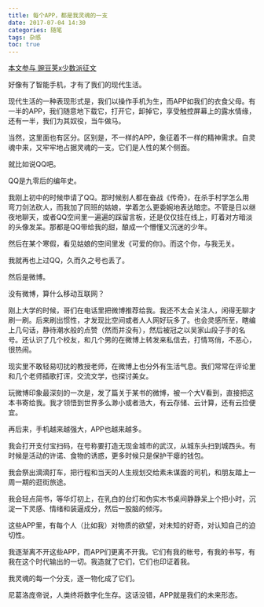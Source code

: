```yaml
---
title: 每个APP，都是我灵魂的一支
date: 2017-07-04 14:30
categories: 随笔
tags: 杂感
toc: true
---
```

[本文参与 豌豆荚x少数派征文](https://sspai.com/post/39738)

好像有了智能手机，才有了我们的现代生活。

现代生活的一种表现形式是，我们以操作手机为生，而APP如我们的衣食父母。有一半的APP，我们随意地下载它，打开它，卸掉它，享受触控屏幕上的露水情缘，还有一半，我们为其奴役，当牛做马。

当然，这里面也有区分。区别是，不一样的APP，象征着不一样的精神需求。自灵魂中来，又牢牢地占据灵魂的一支。它们是人性的某个侧面。

就比如说QQ吧。

QQ是九零后的编年史。

我刚上初中的时候申请了QQ。那时候别人都在奋战《传奇》，在杀手村学怎么用弯刀剑法砍人，而我加了同班的姑娘，学着怎么更委婉地表达暗恋。不管是日以继夜地聊天，或者QQ空间里一遍遍的踩留言板，还是仅仅挂在线上，盯着对方暗淡的头像发呆。那都是QQ带给我的甜，酿成一个懵懂又沉迷的少年。

然后在某个寒假，看见姑娘的空间里发《可爱的你》。而这个你，与我无关。

我就再也上过QQ，久而久之号也丢了。

然后是微博。

没有微博，算什么移动互联网？

刚上大学的时候，哥们在电话里把微博推荐给我。我还不太会关注人，闲得无聊才刷一刷。后来刷出惯性，才发现比空间或者人人网好玩多了。也会灵感所至，瞎编上几句话，静待潮水般的点赞（然而并没有），然后被冠之以吴家山段子手的名号。还认识了几个校友，和几个男的在微博上转发来私信去，打情骂俏，不恶心，很热闹。

现实里不敢轻易叨扰的教授老师，在微博上也分外有生活气息。我们常常在评论里和几个老师插歌打诨，交流文学，也探讨美女。

玩微博印象最深刻的一次是，发了篇关于某书的微博，被一个大V看到，直接把这本书寄给我。我才领悟到世界多么渺小或者浩大，有云存储、云计算，还有云捡便宜。

再后来，手机越来越强大，APP也越来越多。

我会打开支付宝扫码，在号称要打造无现金城市的武汉，从城东头扫到城西头。有时候是活动的许诺、食物的诱惑，更多时候只是保护干瘪的钱包。

我会祭出滴滴打车，把行程和当天的人生规划交给素未谋面的司机，和朋友踏上一周一期的逛街旅途。

我会轻点简书，等华灯初上，在乳白的台灯和伪实木书桌间静静呆上个把小时，沉淀一下灵感、情绪和装逼成分，然后一股脑的倾泻。

这些APP里，有每个人（比如我）对物质的欲望，对未知的好奇，对认知自己的迫切性。

我逐渐离不开这些APP，而APP们更离不开我。它们有我的帐号，有我的书写，有我在这个时代输出的一切。我造就了它们，它们也印证着我。

我灵魂的每一个分支，逐一物化成了它们。

尼葛洛庞帝说，人类终将数字化生存。这话没错，APP就是我们的未来形态。
